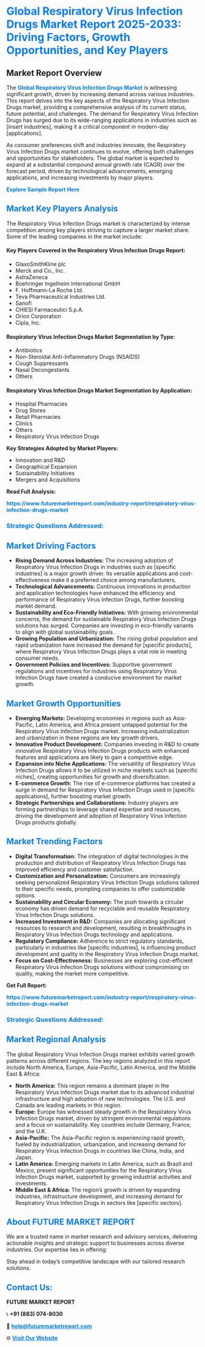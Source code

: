 <h1 style="color: #007BFF;">Global Respiratory Virus Infection Drugs Market Report 2025-2033: Driving Factors, Growth Opportunities, and Key Players</h1>

<section id="overview">
<h2>Market Report Overview</h2>
<p>The <a href="https://www.futuremarketreport.com/industry-report/respiratory-virus-infection-drugs-market" style="color: #007BFF; text-decoration: none;"><strong>Global Respiratory Virus Infection Drugs Market</strong></a> is witnessing significant growth, driven by increasing demand across various industries. This report delves into the key aspects of the Respiratory Virus Infection Drugs market, providing a comprehensive analysis of its current status, future potential, and challenges. The demand for Respiratory Virus Infection Drugs has surged due to its wide-ranging applications in industries such as [insert industries], making it a critical component in modern-day [applications].</p>
<p>As consumer preferences shift and industries innovate, the Respiratory Virus Infection Drugs market continues to evolve, offering both challenges and opportunities for stakeholders. The global market is expected to expand at a substantial compound annual growth rate (CAGR) over the forecast period, driven by technological advancements, emerging applications, and increasing investments by major players.</p>
</section>

<section id="overview">
<p><a href="https://www.futuremarketreport.com/request-sample/reportId=111616" style="color: #007BFF; text-decoration: none;"><strong>Explore Sample Report Here</strong></a></p>
</section>

<section id="key-players">
<h2 style="color: #007BFF;">Market Key Players Analysis</h2>
<p>The Respiratory Virus Infection Drugs market is characterized by intense competition among key players striving to capture a larger market share. Some of the leading companies in the market include:</p>
<h4>Key Players Covered in the Respiratory Virus Infection Drugs Report:</h4>
<ul><li>GlaxoSmithKline plc</li><li>Merck and Co., Inc.</li><li>AstraZeneca</li><li>Boehringer Ingelheim International GmbH</li><li>F. Hoffmann-La Roche Ltd.</li><li>Teva Pharmaceutical Industries Ltd.</li><li>Sanofi</li><li>CHIESI Farmaceutici S.p.A.</li><li>Orion Corporation</li><li>Cipla, Inc.</li></ul>
<h4>Respiratory Virus Infection Drugs Market Segmentation by Type:</h4>
<ul><li>Antibiotics</li><li>Non-Steroidal Anti-Inflammatory Drugs (NSAIDS)</li><li>Cough Suppressants</li><li>Nasal Decongestants</li><li>Others</li></ul>

<h4>Respiratory Virus Infection Drugs Market Segmentation by Application:</h4>
<ul><li>Hospital Pharmacies</li><li>Drug Stores</li><li>Retail Pharmacies</li><li>Clinics</li><li>Others</li><li>Respiratory Virus Infection Drugs</li></ul>
<p><strong>Key Strategies Adopted by Market Players:</strong></p>
<ul>
<li>Innovation and R&D</li>
<li>Geographical Expansion</li>
<li>Sustainability Initiatives</li>
<li>Mergers and Acquisitions</li>
</ul>
</section>

<section>
<p><strong>Read Full Analysis: </strong></p><a href="https://www.futuremarketreport.com/industry-report/respiratory-virus-infection-drugs-market" style="color: #007BFF; text-decoration: none;"><strong>https://www.futuremarketreport.com/industry-report/respiratory-virus-infection-drugs-market</strong></a>
<h3 style="color: #007BFF;">Strategic Questions Addressed:</h3>
</section>

<section id="driving-factors">
<h2 style="color: #007BFF;">Market Driving Factors</h2>
<ul>
<li><strong>Rising Demand Across Industries:</strong> The increasing adoption of Respiratory Virus Infection Drugs in industries such as [specific industries] is a major growth driver. Its versatile applications and cost-effectiveness make it a preferred choice among manufacturers.</li>
<li><strong>Technological Advancements:</strong> Continuous innovations in production and application technologies have enhanced the efficiency and performance of Respiratory Virus Infection Drugs, further boosting market demand.</li>
<li><strong>Sustainability and Eco-Friendly Initiatives:</strong> With growing environmental concerns, the demand for sustainable Respiratory Virus Infection Drugs solutions has surged. Companies are investing in eco-friendly variants to align with global sustainability goals.</li>
<li><strong>Growing Population and Urbanization:</strong> The rising global population and rapid urbanization have increased the demand for [specific products], where Respiratory Virus Infection Drugs plays a vital role in meeting consumer needs.</li>
<li><strong>Government Policies and Incentives:</strong> Supportive government regulations and incentives for industries using Respiratory Virus Infection Drugs have created a conducive environment for market growth.</li>
</ul>
</section>

<section id="growth-opportunities">
<h2 style="color: #007BFF;">Market Growth Opportunities</h2>
<ul>
<li><strong>Emerging Markets:</strong> Developing economies in regions such as Asia-Pacific, Latin America, and Africa present untapped potential for the Respiratory Virus Infection Drugs market. Increasing industrialization and urbanization in these regions are key growth drivers.</li>
<li><strong>Innovative Product Development:</strong> Companies investing in R&D to create innovative Respiratory Virus Infection Drugs products with enhanced features and applications are likely to gain a competitive edge.</li>
<li><strong>Expansion into Niche Applications:</strong> The versatility of Respiratory Virus Infection Drugs allows it to be utilized in niche markets such as [specific niches], creating opportunities for growth and diversification.</li>
<li><strong>E-commerce Growth:</strong> The rise of e-commerce platforms has created a surge in demand for Respiratory Virus Infection Drugs used in [specific applications], further boosting market growth.</li>
<li><strong>Strategic Partnerships and Collaborations:</strong> Industry players are forming partnerships to leverage shared expertise and resources, driving the development and adoption of Respiratory Virus Infection Drugs products globally.</li>
</ul>
</section>

<section id="trending-factors">
<h2 style="color: #007BFF;">Market Trending Factors</h2>
<ul>
<li><strong>Digital Transformation:</strong> The integration of digital technologies in the production and distribution of Respiratory Virus Infection Drugs has improved efficiency and customer satisfaction.</li>
<li><strong>Customization and Personalization:</strong> Consumers are increasingly seeking personalized Respiratory Virus Infection Drugs solutions tailored to their specific needs, prompting companies to offer customizable options.</li>
<li><strong>Sustainability and Circular Economy:</strong> The push towards a circular economy has driven demand for recyclable and reusable Respiratory Virus Infection Drugs solutions.</li>
<li><strong>Increased Investment in R&D:</strong> Companies are allocating significant resources to research and development, resulting in breakthroughs in Respiratory Virus Infection Drugs technology and applications.</li>
<li><strong>Regulatory Compliance:</strong> Adherence to strict regulatory standards, particularly in industries like [specific industries], is influencing product development and quality in the Respiratory Virus Infection Drugs market.</li>
<li><strong>Focus on Cost-Effectiveness:</strong> Businesses are exploring cost-efficient Respiratory Virus Infection Drugs solutions without compromising on quality, making the market more competitive.</li>
</ul>
</section>

<section>
<p><strong>Get Full Report: </strong></p><a href="https://www.futuremarketreport.com/industry-report/respiratory-virus-infection-drugs-market" style="color: #007BFF; text-decoration: none;"><strong>https://www.futuremarketreport.com/industry-report/respiratory-virus-infection-drugs-market</strong></a>
<h3 style="color: #007BFF;">Strategic Questions Addressed:</h3>
</section>


<section id="regional-analysis">
<h2 style="color: #007BFF;">Market Regional Analysis</h2>
<p>The global Respiratory Virus Infection Drugs market exhibits varied growth patterns across different regions. The key regions analyzed in this report include North America, Europe, Asia-Pacific, Latin America, and the Middle East & Africa:</p>
<ul>
<li><strong>North America:</strong> This region remains a dominant player in the Respiratory Virus Infection Drugs market due to its advanced industrial infrastructure and high adoption of new technologies. The U.S. and Canada are leading markets in this region.</li>
<li><strong>Europe:</strong> Europe has witnessed steady growth in the Respiratory Virus Infection Drugs market, driven by stringent environmental regulations and a focus on sustainability. Key countries include Germany, France, and the U.K.</li>
<li><strong>Asia-Pacific:</strong> The Asia-Pacific region is experiencing rapid growth, fueled by industrialization, urbanization, and increasing demand for Respiratory Virus Infection Drugs in countries like China, India, and Japan.</li>
<li><strong>Latin America:</strong> Emerging markets in Latin America, such as Brazil and Mexico, present significant opportunities for the Respiratory Virus Infection Drugs market, supported by growing industrial activities and investments.</li>
<li><strong>Middle East & Africa:</strong> The region’s growth is driven by expanding industries, infrastructure development, and increasing demand for Respiratory Virus Infection Drugs in sectors like [specific sectors].</li>
</ul>
</section>

<footer>
<h2 style="color: #007BFF;">About FUTURE MARKET REPORT</h2>
<p>We are a trusted name in market research and advisory services, delivering actionable insights and strategic support to businesses across diverse industries. Our expertise lies in offering:</p>

<p>Stay ahead in today’s competitive landscape with our tailored research solutions.</p>

<h2 style="color: #007BFF;">Contact Us:</h2>
<p><strong>FUTURE MARKET REPORT</strong></p>
<p>📞 <strong>+91 (883) 074-8030</strong></p>
<p>📧 <strong><a href="mailto:help@futuremarketreport.com" style="color: #007BFF;">help@futuremarketreport.com</a></strong></p>
<p>🌐 <strong><a href="https://www.futuremarketreport.com/" style="color: #007BFF;">Visit Our Website</a></strong></p>
</footer>